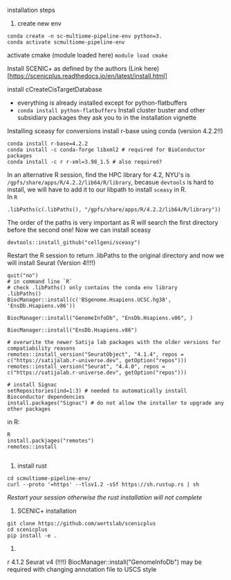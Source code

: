 installation steps

1. create new env
```
conda create -n sc-multiome-pipeline-env python=3.
conda activate scmultiome-pipeline-env
```
activate cmake (module loaded here)
```module load cmake```

Install SCENIC+ as defined by the authors (Link here)[https://scenicplus.readthedocs.io/en/latest/install.html]



install cCreateCisTargetDatabase
* everything is already installed except for python-flatbuffers
* ```conda install python-flatbuffers```
Install cluster buster and other subsidiary packages they ask you to in the installation vignette

Installing sceasy for conversions
install r-base using conda (version 4.2.2!!)
```
conda install r-base=4.2.2
conda install -c conda-forge libxml2 # required for BioConductor packages
conda install -c r r-xml=3.98_1.5 # also required?
```




In an alternative R session, find the HPC library for 4.2, NYU's is `/gpfs/share/apps/R/4.2.2/lib64/R/library`, becasue `devtools` is hard to install, we will have to add it to our libpath to install `sceasy` in R.  
In `R`
```
.libPaths(c(.libPaths(), "/gpfs/share/apps/R/4.2.2/lib64/R/library"))
```
The order of the paths is very important as R will search the first directory before the second one!
Now we can install sceasy
```
devtools::install_github("cellgeni/sceasy")
```
Restart the R session to return .libPaths to the original directory and now we will install Seurat (Version 4!!!!)
```
quit("no")
# in command line `R`
# check .libPaths() only contains the conda env library
.libPaths()
BiocManager::install(c('BSgenome.Hsapiens.UCSC.hg38', 'EnsDb.Hsapiens.v86'))

BiocManager::install("GenomeInfoDb", "EnsDb.Hsapiens.v86", )

BiocManager::install("EnsDb.Hsapiens.v86")

# overwrite the newer Satija lab packages with the older versions for compatiability reasons
remotes::install_version("SeuratObject", "4.1.4", repos = c("https://satijalab.r-universe.dev", getOption("repos")))
remotes::install_version("Seurat", "4.4.0", repos = c("https://satijalab.r-universe.dev", getOption("repos")))
```

```
# install Signac
setRepositories(ind=1:3) # needed to automatically install Bioconductor dependencies
install.packages("Signac") # do not allow the installer to upgrade any other packages
```



in R:
```
R
install.packjages("remotes")
remotes::install


```




1. install rust
```
cd scmultiome-pipeline-env/
curl --proto '=https' --tlsv1.2 -sSf https://sh.rustup.rs | sh
```
*Restart your session otherwise the rust installation will not complete*
1. SCENIC+ installation
```
git clone https://github.com/aertslab/scenicplus
cd scenicplus
pip install -e .
```
1. 




r 4.1.2
Seurat v4 (!!!!)
BiocManager::install("GenomeInfoDb") may be required with changing annotation file to USCS style

